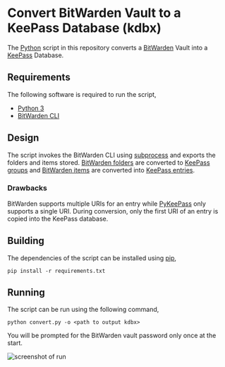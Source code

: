 # Convert BitWarden Vault to a KeePass Database (kdbx)

The [Python](https://www.python.org/) script in this repository converts a [BitWarden](https://bitwarden.com/) Vault into a [KeePass](https://keepassxc.org/) Database.

## Requirements

The following software is required to run the script,
* [Python 3](https://www.python.org/download/releases/3.0/)
* [BitWarden CLI](https://bitwarden.com/help/article/cli/)

## Design

The script invokes the BitWarden CLI using [subprocess](https://docs.python.org/3/library/subprocess.html) and exports the folders and items stored. [BitWarden folders](https://bitwarden.com/help/article/folders/) are converted to [KeePass groups](https://keepassxc.org/docs/KeePassXC_UserGuide.html#_application_layout) and [BitWarden items](https://bitwarden.com/help/article/managing-items/) are converted into [KeePass entries](https://keepassxc.org/docs/KeePassXC_UserGuide.html#_adding_an_entry).

### Drawbacks

BitWarden supports multiple URIs for an entry while [PyKeePass](https://github.com/libkeepass/pykeepass#adding-entries) only supports a single URI. During conversion, only the first URI of an entry is copied into the KeePass database.

## Building

The dependencies of the script can be installed using [pip](https://pypi.org/project/pip/),
```
pip install -r requirements.txt
```

## Running

The script can be run using the following command,
```
python convert.py -o <path to output kdbx>
```

You will be prompted for the BitWarden vault password only once at the start.

![screenshot of run](https://github.com/k3karthic/bitwarden-to-keepass/raw/main/assets/screenshot.png)
